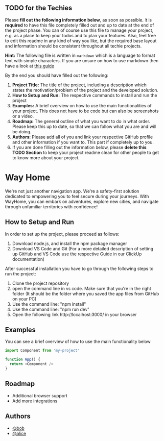 ## TODO for the Techies
Please **fill out the following information below**, as soon as possible. It is **required** to have this file completely filled out and up to date at the end of the project phase.
You can of course use this file to manage your project, e.g. as a place to keep your todos and to plan your features. Also, feel free to edit this readme in any kind of way you like, but the required base layout and information should be consistent throughout all techie projects.

**Hint:** The following file is written in `markdown` which is a language to format text with simple characters. If you are unsure on how to use markdown then have a look at [this guide](https://www.markdownguide.org/basic-syntax/)

By the end you should have filled out the following:
1. **Project Title:** The title of the project, including a description which states the motivation/problem of the project and the developed solution.
2. **How to Setup and Run:** The respective commands to install and run the project
3. **Examples:** A brief overview on how to use the main functionalities of your project. This does not have to be code but can also be screenshots or a video.
4. **Roadmap:** The general outline of what you want to do in what order. Please keep this up to date, so that we can follow what you are and will be doing.
5. **Authors:** Please add all of you and link your respective GitHub profile and other information if you want to. This part if completely up to you.
6. If you are done filling out the information below, please **delete this TODO Section** to keep your project readme clean for other people to get to know more about your project.

# Way Home

We're not just another navigation app. We're a safety-first solution dedicated to empowering you to
feel secure during your journeys. With WayHome, you can embark on adventures, explore new cities, and navigate through unfamiliar 
territories with confidence!


## How to Setup and Run

In order to set up the project, please proceed as follows:

1. Download node.js, and install the npm package manager
2. Download VS Code and Git (For a more detailed description of setting up GitHub and VS Code use the respective Guide in  our ClickUp documentation)

After successful installation you have to go through the following steps to run the project:
1. Clone the project repository
2. open the command line in vs code. Make sure that you're in the right folder (It should be the folder where you saved the app files from GitHub on your PC)
3. Use the command line: "npm install"
4. Use the command line: "npm run dev"
5. Open the following link http://localhost:3000/ in your browser


## Examples

You can see a brief overview of how to use the main functionality below

```javascript
import Component from 'my-project'

function App() {
  return <Component />
}
```

  
## Roadmap

- Additional browser support
- Add more integrations

  
## Authors

- [@bob](https://www.github.com/bob)
- [@alice](https://www.github.com/alice)

  


